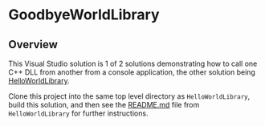 # GoodbyeWorldLibrary

## Overview

This Visual Studio solution is 1 of 2 solutions demonstrating how to call one C++ DLL from another from a console application, the other solution being [HelloWorldLibrary](https://github.com/RobertBernstein/HelloWorldLibrary).

Clone this project into the same top level directory as `HelloWorldLibrary`, build this solution, and then see the [README.md](https://github.com/RobertBernstein/HelloWorldLibrary/blob/master/README.md) file from `HelloWorldLibrary` for further instructions.
